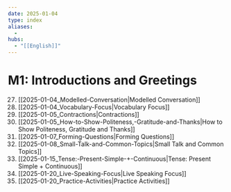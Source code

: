 ```yaml
---
date: 2025-01-04
type: index
aliases:
  -
hubs:
  - "[[English]]"
---
```


# M1: Introductions and Greetings

27. [[2025-01-04_Modelled-Conversation|Modelled Conversation]]
29. [[2025-01-04_Vocabulary-Focus|Vocabulary Focus]]
30. [[2025-01-05_Contractions|Contractions]]
31. [[2025-01-05_How-to-Show-Politeness,-Gratitude-and-Thanks|How to Show Politeness, Gratitude and Thanks]]
32. [[2025-01-07_Forming-Questions|Forming Questions]]
33. [[2025-01-08_Small-Talk-and-Common-Topics|Small Talk and Common Topics]]
34. [[2025-01-15_Tense:-Present-Simple-+-Continuous|Tense: Present Simple + Continuous]]
35. [[2025-01-20_Live-Speaking-Focus|Live Speaking Focus]]
36. [[2025-01-20_Practice-Activities|Practice Activities]]
